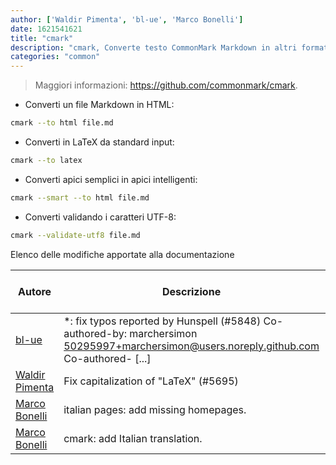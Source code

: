 ```yaml
---
author: ['Waldir Pimenta', 'bl-ue', 'Marco Bonelli']
date: 1621541621
title: "cmark"
description: "cmark, Converte testo CommonMark Markdown in altri formati."
categories: "common"
---
```

> Maggiori informazioni: <https://github.com/commonmark/cmark>.

- Converti un file Markdown in HTML:

```bash
cmark --to html file.md
```

- Converti in LaTeX da standard input:

```bash
cmark --to latex
```

- Converti apici semplici in apici intelligenti:

```bash
cmark --smart --to html file.md
```

- Converti validando i caratteri UTF-8:

```bash
cmark --validate-utf8 file.md
```
Elenco delle modifiche apportate alla documentazione


Autore | Descrizione | Data formato ISO 8601 | Collegamento a GitHub
------|-----|-----|-----
[bl-ue](mailto:54780737+bl-ue@users.noreply.github.com) | *: fix typos reported by Hunspell (#5848) Co-authored-by: marchersimon <50295997+marchersimon@users.noreply.github.com> Co-authored- [...] | 2021-05-20T22:13:41 | [8ebd171d6f00](https://github.com/tldr-pages/tldr/commit/8ebd171d6f001698709fefc02b1fd5cc9f3a99c4)
[Waldir Pimenta](mailto:waldyrious@gmail.com) | Fix capitalization of "LaTeX" (#5695) | 2021-04-06T14:16:08 | [a6b24e10e6c9](https://github.com/tldr-pages/tldr/commit/a6b24e10e6c93175fafe62f246e13e3641dac76c)
[Marco Bonelli](mailto:marco@mebeim.net) | italian pages: add missing homepages. | 2019-06-10T01:35:02 | [55f7679b9d85](https://github.com/tldr-pages/tldr/commit/55f7679b9d85480f6c81738bd32c7901a1db36fe)
[Marco Bonelli](mailto:mb5.marcob@gmail.com) | cmark: add Italian translation. | 2019-03-03T23:44:18 | [15e638ca64d1](https://github.com/tldr-pages/tldr/commit/15e638ca64d1eeaa1fc973aa0bf69da25630e2f0)

